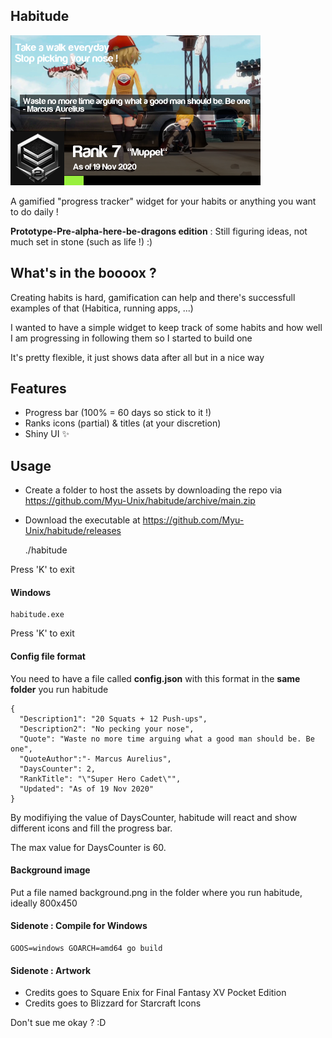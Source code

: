 ## Habitude

![img](screenie.png)

A gamified "progress tracker" widget for your habits or anything you want to do daily !

**Prototype-Pre-alpha-here-be-dragons edition** : Still figuring ideas, not much set in stone (such as life !) :)

## What's in the boooox ?

Creating habits is hard, gamification can help and there's successfull examples of that (Habitica, running apps, ...)

I wanted to have a simple widget to keep track of some habits and how well I am progressing in following them so I started to build one

It's pretty flexible, it just shows data after all but in a nice way

## Features

- Progress bar (100% = 60 days so stick to it !)
- Ranks icons (partial) & titles (at your discretion)
- Shiny UI 
✨
## Usage

- Create a folder to host the assets by downloading the repo via https://github.com/Myu-Unix/habitude/archive/main.zip
- Download the executable at https://github.com/Myu-Unix/habitude/releases

    ./habitude

Press 'K' to exit

#### Windows

    habitude.exe

Press 'K' to exit

#### Config file format

You need to have a file called **config.json** with this format in the **same folder** you run habitude

	{
	  "Description1": "20 Squats + 12 Push-ups",
	  "Description2": "No pecking your nose",
	  "Quote": "Waste no more time arguing what a good man should be. Be one",
	  "QuoteAuthor":"- Marcus Aurelius",
	  "DaysCounter": 2,
	  "RankTitle": "\"Super Hero Cadet\"",
	  "Updated": "As of 19 Nov 2020"
	}

By modifiying the value of DaysCounter, habitude will react and show different icons and fill the progress bar.

The max value for DaysCounter is 60.

#### Background image

Put a file named background.png in the folder where you run habitude, ideally 800x450

#### Sidenote : Compile for Windows

    GOOS=windows GOARCH=amd64 go build

#### Sidenote : Artwork

- Credits goes to Square Enix for Final Fantasy XV Pocket Edition
- Credits goes to Blizzard for Starcraft Icons

Don't sue me okay ? :D